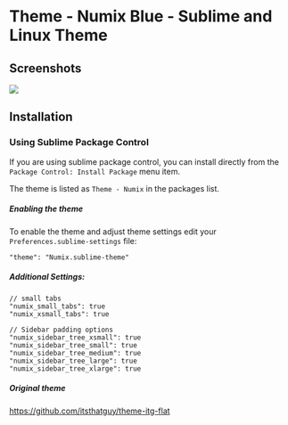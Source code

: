 # Theme - Numix Blue - Sublime and Linux Theme

## Screenshots

![](https://drive.google.com/file/d/0B2JI4Sj_N6HJSnFwMkdNbUFQNG8/edit?usp=sharing)


## Installation

### Using Sublime Package Control

If you are using sublime package control, you can install directly from the `Package Control: Install Package` menu item.

The theme is listed as `Theme - Numix` in the packages list.

##### Enabling the theme

To enable the theme and adjust theme settings edit your `Preferences.sublime-settings` file:

    "theme": "Numix.sublime-theme"

##### Additional Settings:

    // small tabs
    "numix_small_tabs": true
    "numix_xsmall_tabs": true

    // Sidebar padding options
    "numix_sidebar_tree_xsmall": true
    "numix_sidebar_tree_small": true
    "numix_sidebar_tree_medium": true
    "numix_sidebar_tree_large": true
    "numix_sidebar_tree_xlarge": true
    

##### Original theme

https://github.com/itsthatguy/theme-itg-flat
